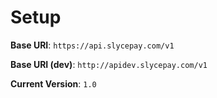 # Setup

**Base URI**: `https://api.slycepay.com/v1`

**Base URI (dev)**: `http://apidev.slycepay.com/v1`

**Current Version**: `1.0`